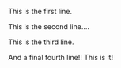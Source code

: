 This is the first line.

This is the second line....

This is the third line.

And a final fourth line!! This is it!
